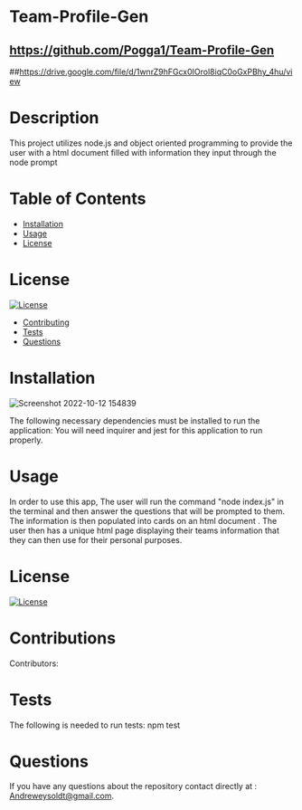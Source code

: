 # Team-Profile-Gen
  ## https://github.com/Pogga1/Team-Profile-Gen
  ##https://drive.google.com/file/d/1wnrZ9hFGcx0IOrol8iqC0oGxPBhy_4hu/view
  # Description
  This project utilizes node.js and object oriented programming to provide the user with a html document filled with information they input through the node prompt
# Table of Contents
* [Installation](#installation)
* [Usage](#usage)
* [License](#license)
# License
[![License](https://img.shields.io/badge/License-MIT-yellow.svg)](https://opensource.org/licenses/MIT)
* [Contributing](#contributions)
* [Tests](#test)
* [Questions](#questions)
# Installation
![Screenshot 2022-10-12 154839](https://user-images.githubusercontent.com/112588710/195462032-27318a8c-609b-4799-9044-58bc753c6648.png)

The following necessary dependencies must be installed to run the application: 
You will need inquirer and jest for this application to run properly.
# Usage
  In order to use this app, The user will run the command "node index.js" in the terminal and then answer the questions that will be prompted to them. The information is then populated into cards on an html document . The user then has a unique html page displaying their teams information that they can then use for their personal purposes.
  # License
[![License](https://img.shields.io/badge/License-MIT-yellow.svg)](https://opensource.org/licenses/MIT)
  # Contributions
  Contributors: 
  # Tests
  The following is needed to run tests: npm test
  # Questions
  If you have any questions about the repository contact  directly at : Andreweysoldt@gmail.com.
  
